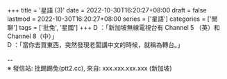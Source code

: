 +++
title = '星語 (3)'
date = 2022-10-30T16:20:27+08:00
draft = false
lastmod = 2022-10-30T16:20:27+08:00
series = ['星語']
categories = ['閒聊']
tags = ['批兔', '星國']
+++
D ：「新加坡無線電視台有 Channel 5 （英）和 Channel 8（中）」<br>
D ：「當你去買東西，突然發現老闆講中文的時候，就稱為轉台。」<br>
<br>
--<br>
※ 發信站: 批踢踢兔(ptt2.cc), 來自: xxx.xxx.xxx.xxx (新加坡)<br>
